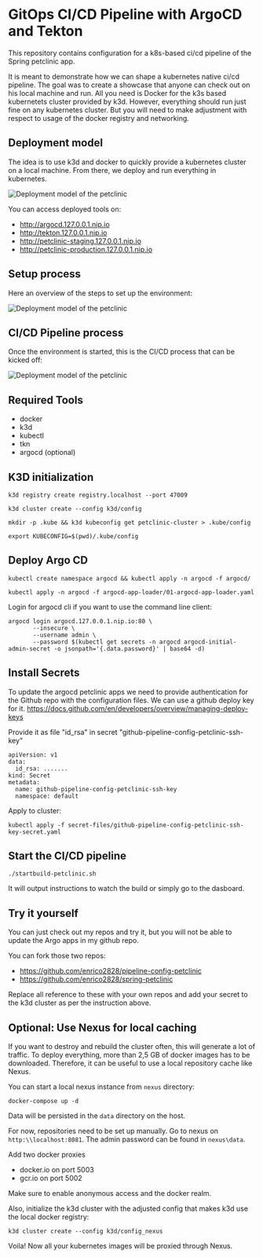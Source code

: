 # GitOps CI/CD Pipeline with ArgoCD and Tekton

This repository contains configuration for a k8s-based ci/cd pipeline of the Spring petclinic app.

It is meant to demonstrate how we can shape a kubernetes native ci/cd pipeline. The goal was to create a showcase
that anyone can check out on his local machine and run. All you need is Docker for the k3s based kubernetets cluster
provided by k3d. However, everything should run just fine on any kubernetes cluster. But you will need to make 
adjustment with respect to usage of the docker registry and networking. 

## Deployment model

The idea is to use k3d and docker to quickly provide a kubernetes cluster on a local machine. From there, we deploy
and run everything in kubernetes.

![Deployment model of the petclinic](https://github.com/enrico2828/pipeline-config-petclinic/raw/main/petclinic-pipeline-setup-deployment-model.png "Deployment model of the petclinic pipeline")

You can access deployed tools on:
* http://argocd.127.0.0.1.nip.io
* http://tekton.127.0.0.1.nip.io
* http://petclinic-staging.127.0.0.1.nip.io
* http://petclinic-production.127.0.0.1.nip.io


## Setup process

Here an overview of the steps to set up the environment:

![Deployment model of the petclinic](https://github.com/enrico2828/pipeline-config-petclinic/raw/main/petclinic-pipeline-setup-setup-process.png "Deployment model of the petclinic pipeline")


## CI/CD Pipeline process

Once the environment is started, this is the CI/CD process that can be kicked off:

![Deployment model of the petclinic](https://github.com/enrico2828/pipeline-config-petclinic/raw/main/petclinic-pipeline-setup-pipeline-process.png "Deployment model of the petclinic pipeline")


## Required Tools

* docker
* k3d
* kubectl 
* tkn
* argocd (optional)

## K3D initialization

`k3d registry create registry.localhost --port 47009`

`k3d cluster create --config k3d/config`

`mkdir -p .kube && k3d kubeconfig get petclinic-cluster > .kube/config`

`export KUBECONFIG=$(pwd)/.kube/config`

## Deploy Argo CD

`kubectl create namespace argocd && kubectl apply -n argocd -f argocd/`

`kubectl apply -n argocd -f argocd-app-loader/01-argocd-app-loader.yaml`

Login for argocd cli if you want to use the command line client:

```
argocd login argocd.127.0.0.1.nip.io:80 \
       --insecure \
       --username admin \
       --password $(kubectl get secrets -n argocd argocd-initial-admin-secret -o jsonpath='{.data.password}' | base64 -d)
```

## Install Secrets

To update the argocd petclinic apps we need to provide authentication for the Github repo with the configuration files. 
We can use a github deploy key for it. https://docs.github.com/en/developers/overview/managing-deploy-keys

Provide it as file "id_rsa" in secret "github-pipeline-config-petclinic-ssh-key"

```
apiVersion: v1
data:
  id_rsa: .......
kind: Secret
metadata:
  name: github-pipeline-config-petclinic-ssh-key
  namespace: default
```

Apply to cluster:

`kubectl apply -f secret-files/github-pipeline-config-petclinic-ssh-key-secret.yaml`

## Start the CI/CD pipeline

`./startbuild-petclinic.sh`

It will output instructions to watch the build or simply go to the dasboard.

## Try it yourself

You can just check out my repos and try it, but you will not be able to update the Argo apps in my github repo. 

You can fork those two repos:
* https://github.com/enrico2828/pipeline-config-petclinic
* https://github.com/enrico2828/spring-petclinic

Replace all reference to these with your own repos and add your secret to the k3d cluster as per the instruction above.

## Optional: Use Nexus for local caching

If you want to destroy and rebuild the cluster often, this will generate a lot of traffic. To deploy everything,
more than 2,5 GB of docker images has to be downloaded. Therefore, it can be useful to use a local repository cache like
Nexus.

You can start a local nexus instance from `nexus` directory: 

`docker-compose up -d`

Data will be persisted in the `data` directory on the host. 

For now, repositories need to be set up manually. Go to nexus on `http:\\localhost:8081`. The admin password can be found
in `nexus\data`. 

Add two docker proxies
* docker.io on port 5003
* gcr.io on port 5002

Make sure to enable anonymous access and the docker realm.

Also, initialize the k3d cluster with the adjusted config that makes k3d use the local docker registry:

`k3d cluster create --config k3d/config_nexus`

Voila! Now all your kubernetes images will be proxied through Nexus.
